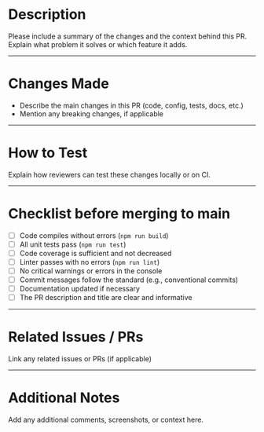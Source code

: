 # Description

Please include a summary of the changes and the context behind this PR.  
Explain what problem it solves or which feature it adds.

---

# Changes Made

- Describe the main changes in this PR (code, config, tests, docs, etc.)
- Mention any breaking changes, if applicable

---

# How to Test

Explain how reviewers can test these changes locally or on CI.

---

# Checklist before merging to main

- [ ] Code compiles without errors (`npm run build`)
- [ ] All unit tests pass (`npm run test`)
- [ ] Code coverage is sufficient and not decreased
- [ ] Linter passes with no errors (`npm run lint`)
- [ ] No critical warnings or errors in the console
- [ ] Commit messages follow the standard (e.g., conventional commits)
- [ ] Documentation updated if necessary
- [ ] The PR description and title are clear and informative

---

# Related Issues / PRs

Link any related issues or PRs (if applicable)

---

# Additional Notes

Add any additional comments, screenshots, or context here.
